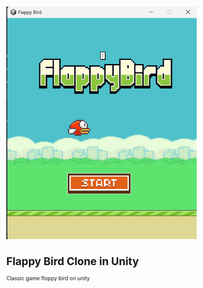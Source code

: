 ![image](https://github.com/AlexN09/Flappy-Bird/blob/main/Assets/GameScreen.png)
# Flappy Bird Clone in Unity
Сlassic game floppy bird on unity

